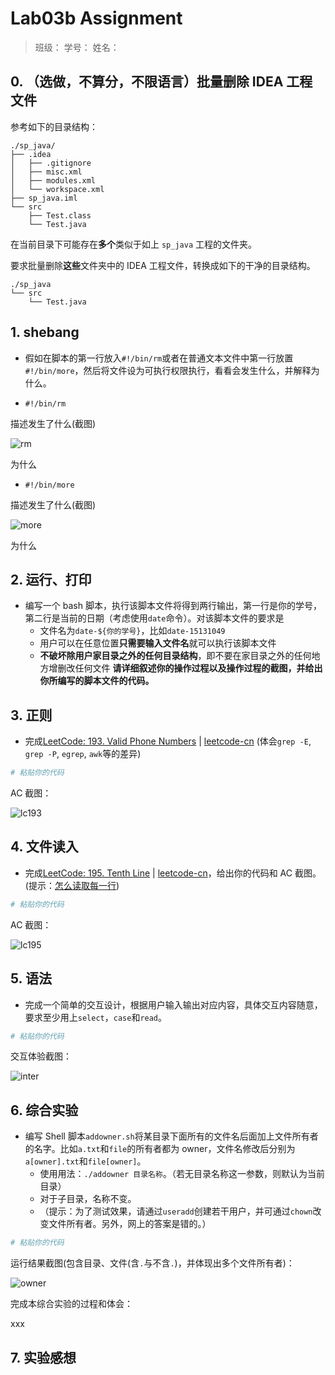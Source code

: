 # Lab03b Assignment

> 班级：
> 学号：
> 姓名：

## 0. （选做，不算分，不限语言）批量删除 IDEA 工程文件

参考如下的目录结构：

```shell
./sp_java/
├── .idea
│   ├── .gitignore
│   ├── misc.xml
│   ├── modules.xml
│   └── workspace.xml
├── sp_java.iml
└── src
    ├── Test.class
    └── Test.java
```

在当前目录下可能存在**多个**类似于如上 `sp_java` 工程的文件夹。

要求批量删除**这些**文件夹中的 IDEA 工程文件，转换成如下的干净的目录结构。

```shell
./sp_java
└── src
    └── Test.java
```

## 1. shebang

- 假如在脚本的第一行放入`#!/bin/rm`或者在普通文本文件中第一行放置`#!/bin/more`，然后将文件设为可执行权限执行，看看会发生什么，并解释为什么。

- `#!/bin/rm`

描述发生了什么(截图)

![rm](img/rm.jpg)

为什么

- `#!/bin/more`

描述发生了什么(截图)

![more](img/more.jpg)

为什么

## 2. 运行、打印

- 编写一个 bash 脚本，执行该脚本文件将得到两行输出，第一行是你的学号，第二行是当前的日期（考虑使用`date`命令）。对该脚本文件的要求是
  - 文件名为`date-${你的学号}`，比如`date-15131049`
  - 用户可以在任意位置**只需要输入文件名**就可以执行该脚本文件
  - **不破坏除用户家目录之外的任何目录结构**，即不要在家目录之外的任何地方增删改任何文件
    **请详细叙述你的操作过程以及操作过程的截图，并给出你所编写的脚本文件的代码。**

## 3. 正则

- 完成[LeetCode: 193. Valid Phone Numbers](https://leetcode.com/problems/valid-phone-numbers/) | [leetcode-cn](https://leetcode-cn.com/problems/valid-phone-numbers/) (体会`grep -E`, `grep -P`, `egrep`, `awk`等的差异)

```bash
# 粘贴你的代码
```

AC 截图：

![lc193](img/fig.jpg)

## 4. 文件读入

- 完成[LeetCode: 195. Tenth Line](https://leetcode.com/problems/tenth-line/) | [leetcode-cn](https://leetcode-cn.com/problems/tenth-line/)，给出你的代码和 AC 截图。(提示：[怎么读取每一行](http://blog.sina.com.cn/s/blog_605f5b4f0101b0sd.html))

```bash
# 粘贴你的代码
```

AC 截图：

![lc195](img/fig.jpg)

## 5. 语法

- 完成一个简单的交互设计，根据用户输入输出对应内容，具体交互内容随意，要求至少用上`select`，`case`和`read`。

```bash
# 粘贴你的代码
```

交互体验截图：

![inter](img/fig.jpg)

## 6. 综合实验

- 编写 Shell 脚本`addowner.sh`将某目录下面所有的文件名后面加上文件所有者的名字。比如`a.txt`和`file`的所有者都为 owner，文件名修改后分别为`a[owner].txt`和`file[owner]`。
  - 使用用法：`./addowner 目录名称`。（若无目录名称这一参数，则默认为当前目录）
  - 对于子目录，名称不变。
  - （提示：为了测试效果，请通过`useradd`创建若干用户，并可通过`chown`改变文件所有者。另外，网上的答案是错的。）

```bash
# 粘贴你的代码
```

运行结果截图(包含目录、文件(含`.`与不含`.`)，并体现出多个文件所有者)：

![owner](img/fig.jpg)

完成本综合实验的过程和体会：

xxx

## 7. 实验感想
